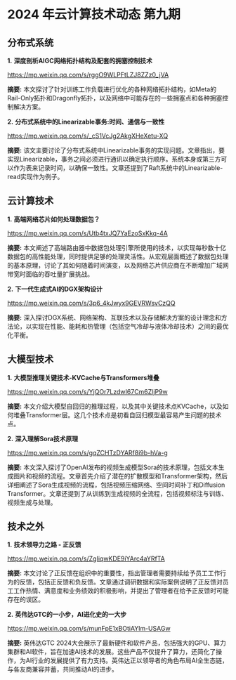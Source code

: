 # 2024 年云计算技术动态 第九期

## 分布式系统

**1.** **深度剖析AIGC网络拓扑结构及配套的拥塞控制技术**

https://mp.weixin.qq.com/s/rggO9WLPFtLZJ8ZZz0_jVA

**摘要:** 本文探讨了针对训练工作负载进行优化的各种网络拓扑结构，如Meta的Rail-Only拓扑和Dragonfly拓扑，以及网络中可能存在的一些拥塞点和各种拥塞控制解决方案。

**2.** **分布式系统中的Linearizable事务:时间、通信与一致性**

https://mp.weixin.qq.com/s/_cS1VcJg2AkgXHeXetu-XQ

**摘要:** 该文主要讨论了分布式系统中Linearizable事务的实现问题。文章指出，要实现Linearizable，事务之间必须进行通讯以确定执行顺序。系统本身或第三方可以作为表来记录时间，以确保一致性。文章还提到了Raft系统中的Linearizable-read实现作为例子。

## 云计算技术

**1.** **高端网络芯片如何处理数据包？**

https://mp.weixin.qq.com/s/Utb4txJQ7YaEzoSxKkq-4A

**摘要:** 本文阐述了高端路由器中数据包处理引擎所使用的技术，以实现每秒数十亿数据包的高性能处理，同时提供足够的处理灵活性。从宏观层面概述了数据包处理的基本原理，讨论了其如何随着时间演变，以及网络芯片供应商在不断增加广域网带宽时面临的吞吐量扩展挑战。

**2.** **下一代生成式AI的DGX架构设计**

https://mp.weixin.qq.com/s/3p6_4kJwyx9GEVRWsvCzQQ

**摘要:** 深入探讨DGX系统、网络架构、互联技术以及存储解决方案的设计理念和方法论，以实现在性能、能耗和热管理（包括空气冷却与液体冷却技术）之间的最优化平衡。

## 大模型技术

**1.** **大模型推理关键技术-KVCache与Transformers堆叠**

https://mp.weixin.qq.com/s/YjQOr7LzdwI67Cm6ZljP9w

**摘要:** 本文介绍大模型自回归的推理过程，以及其中关键技术点KVCache，以及如何堆叠Transformer层。这几个技术点是初看自回归模型最容易产生问题的技术点。

**2.** **深入理解Sora技术原理**

https://mp.weixin.qq.com/s/gqZCHTzDYARf8i9b-hVa-g

**摘要:** 本文深入探讨了OpenAI发布的视频生成模型Sora的技术原理，包括文本生成图片和视频的流程。文章首先介绍了潜在的扩散模型和Transformer架构，然后详细阐述了Sora生成视频的流程，包括视频压缩网络、空间时间补丁和Diffusion Transformer。文章还提到了从训练到生成视频的全流程，包括视频标注与训练、视频生成与处理。

## 技术之外

**1.** **技术领导力之路 - 正反馈**

https://mp.weixin.qq.com/s/ZgIiqwKDE9iYArc4aYRfTA

**摘要:** 本文讨论了正反馈在组织中的重要性，指出管理者需要持续给予员工工作行为的反馈，包括正反馈和负反馈。文章通过调研数据和实际案例说明了正反馈对员工工作热情、满意度和业务绩效的积极影响，并提出了管理者在给予正反馈时可能存在的误区。

**2.** **英伟达GTC的一小步，AI进化史的一大步**

https://mp.weixin.qq.com/s/munFpE1xBOtiAYlm-USAGw

**摘要:** 英伟达GTC 2024大会展示了最新硬件和软件产品，包括强大的GPU、算力集群和AI软件，旨在加速AI技术的发展。这些产品不仅提升了算力，还简化了操作，为AI行业的发展提供了有力支持。英伟达正以领导者的角色布局AI全生态链，与各友商兼容并蓄，共同推动AI的进步。

